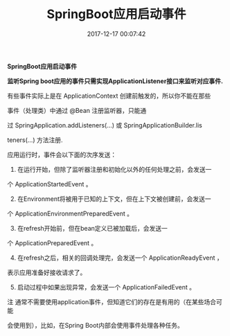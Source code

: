 ﻿---
title: SpringBoot应用启动事件
date: 2017-12-17 00:07:42
tags: [SpringBoot,event]
---


**SpringBoot应用启动事件**

<!--more-->


**监听Spring boot应用的事件只需实现ApplicationListener接口来监听对应事件.**

有些事件实际上是在	ApplicationContext	创建前触发的，所以你不能在那些

事件（处理类）中通过	@Bean	注册监听器，只能通

过	SpringApplication.addListeners(…)	或	SpringApplicationBuilder.lis

teners(…)	方法注册.

应用运行时，事件会以下面的次序发送：

1.	在运行开始，但除了监听器注册和初始化以外的任何处理之前，会发送一

个	ApplicationStartedEvent	。

2.	在Environment将被用于已知的上下文，但在上下文被创建前，会发送一

个	ApplicationEnvironmentPreparedEvent	。

3.	在refresh开始前，但在bean定义已被加载后，会发送一

个	ApplicationPreparedEvent	。

4.	在refresh之后，相关的回调处理完，会发送一个	ApplicationReadyEvent	，

表示应用准备好接收请求了。

5.	启动过程中如果出现异常，会发送一个	ApplicationFailedEvent	。

注	通常不需要使用application事件，但知道它们的存在是有用的（在某些场合可能

会使用到），比如，在Spring	Boot内部会使用事件处理各种任务。